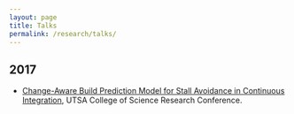 ```yaml
---
layout: page
title: Talks
permalink: /research/talks/
---
```


2017
--

-  <a href="/../../files/oconference_poster_4.pdf" target="_blank">Change-Aware Build Prediction Model for Stall
Avoidance in Continuous Integration</a>, UTSA College of Science Research Conference.